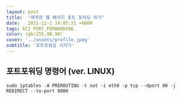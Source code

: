 ```yaml
---
layout: post
title:  "제작한 웹 페이지 포트 포워딩 하기"
date:   2021-12-1 14:05:21 +0800
tags: EC2 PORT_FORWARDING 
color: rgb(255,90,90)
cover: '../assets/profile.jpeg'
subtitle: '포트포워딩 시키기'
---
```


## 포트포워딩 명령어 (ver. LINUX)

```
sudo iptables -A PREROUTING -t nat -i eth0 -p tcp --dport 80 -j REDIRECT --to-port 8080
```


